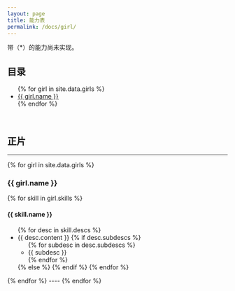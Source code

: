 ```yaml
---
layout: page
title: 能力表
permalink: /docs/girl/
---
```


带（\*）的能力尚未实现。

## 目录

<ul>
{% for girl in site.data.girls %}
  <li><a href="#{{ girl.id }}">{{ girl.name }}</a></li>
{% endfor %}
</ul>

<br />

## 正片
----
{% for girl in site.data.girls %}
<h3><a name="{{ girl.id }}"></a>{{ girl.name }}</h3>
{% for skill in girl.skills %}
<h4> {{ skill.name }} </h4>
<ul>
{% for desc in skill.descs %}
<li>{{ desc.content }}
{% if desc.subdescs %}
<ul>
{% for subdesc in desc.subdescs %}
<li>{{ subdesc }}</li>
{% endfor %}
</ul></li>
{% else %}
</li>
{% endif %}
{% endfor %}
</ul>
{% endfor %}
----
{% endfor %}


